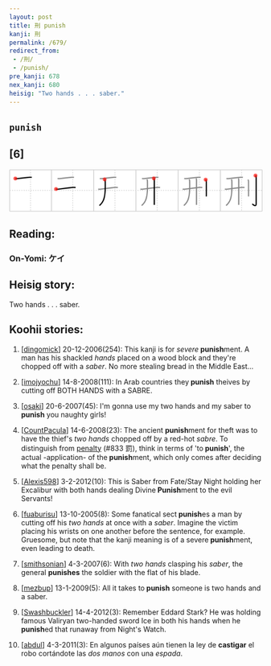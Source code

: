 ```yaml
---
layout: post
title: 刑 punish
kanji: 刑
permalink: /679/
redirect_from:
 - /刑/
 - /punish/
pre_kanji: 678
nex_kanji: 680
heisig: "Two hands . . . saber."
---
```


## `punish`

## [6]

<div class="stroke"><img src="../images/E58891.png" /></div>

## Reading:

### On-Yomi: ケイ

## Heisig story:

Two hands . . . saber.

## Koohii stories:

1) [<a href="http://kanji.koohii.com/profile/dingomick">dingomick</a>] 20-12-2006(254): This kanji is for <em>severe</em><strong> punish</strong>ment. A man has his shackled <em>hands</em> placed on a wood block and they&#039;re chopped off with a <em>saber</em>. No more stealing bread in the Middle East...

2) [<a href="http://kanji.koohii.com/profile/imojyochu">imojyochu</a>] 14-8-2008(111): In Arab countries they<strong> punish</strong> theives by cutting off BOTH HANDS with a SABRE.

3) [<a href="http://kanji.koohii.com/profile/osaki">osaki</a>] 20-6-2007(45): I&#039;m gonna use my two hands and my saber to<strong> punish</strong> you naughty girls!

4) [<a href="http://kanji.koohii.com/profile/CountPacula">CountPacula</a>] 14-6-2008(23): The ancient <strong>punish</strong>ment for theft was to have the thief&#039;s <em>two hands</em> chopped off by a red-hot <em>sabre</em>. To distinguish from <a href="../833">penalty</a> (#833 罰), think in terms of &#039;to<strong> punish</strong>&#039;, the actual -application- of the<strong> punish</strong>ment, which only comes after deciding what the penalty shall be.

5) [<a href="http://kanji.koohii.com/profile/Alexis598">Alexis598</a>] 3-2-2012(10): This is Saber from Fate/Stay Night holding her Excalibur with both hands dealing Divine<strong> Punish</strong>ment to the evil Servants!

6) [<a href="http://kanji.koohii.com/profile/fuaburisu">fuaburisu</a>] 13-10-2005(8): Some fanatical sect<strong> punish</strong>es a man by cutting off his <em>two hands</em> at once with a <em>saber</em>. Imagine the victim placing his wrists on one another before the sentence, for example. Gruesome, but note that the kanji meaning is of a severe<strong> punish</strong>ment, even leading to death.

7) [<a href="http://kanji.koohii.com/profile/smithsonian">smithsonian</a>] 4-3-2007(6): With <em>two hands</em> clasping his <em>saber</em>, the general <strong>punishes</strong> the soldier with the flat of his blade.

8) [<a href="http://kanji.koohii.com/profile/mezbup">mezbup</a>] 13-1-2009(5): All it takes to<strong> punish</strong> someone is two hands and a saber.

9) [<a href="http://kanji.koohii.com/profile/Swashbuckler">Swashbuckler</a>] 14-4-2012(3): Remember Eddard Stark? He was holding famous Valiryan two-handed sword Ice in both his hands when he<strong> punish</strong>ed that runaway from Night&#039;s Watch.

10) [<a href="http://kanji.koohii.com/profile/abdul">abdul</a>] 4-3-2011(3): En algunos países aún tienen la ley de <strong>castigar</strong> el robo cortándote las <em>dos manos</em> con una <em>espada</em>.
